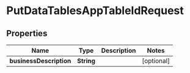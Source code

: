 # PutDataTablesAppTableIdRequest

## Properties
Name | Type | Description | Notes
------------ | ------------- | ------------- | -------------
**businessDescription** | **String** |  |  [optional]
